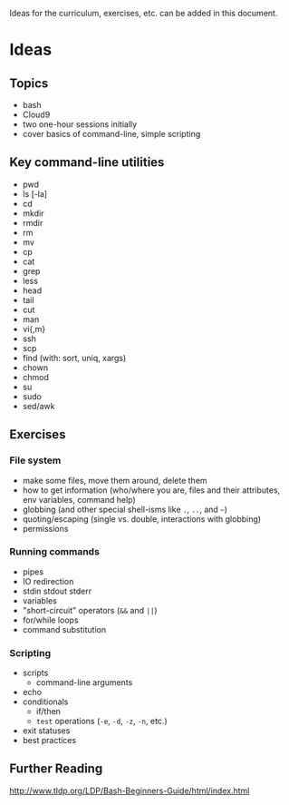 Ideas for the curriculum, exercises, etc. can be added in this document.

# Ideas

## Topics

- bash
- Cloud9
- two one-hour sessions initially
- cover basics of command-line, simple scripting

## Key command-line utilities 

- pwd
- ls [-la]
- cd
- mkdir
- rmdir
- rm
- mv
- cp
- cat 
- grep
- less
- head
- tail
- cut
- man
- vi{,m}
- ssh
- scp
- find (with: sort, uniq, xargs)
- chown 
- chmod
- su
- sudo 
- sed/awk

## Exercises

### File system

- make some files, move them around, delete them
- how to get information (who/where you are, files and their attributes, env variables, command help) 
- globbing (and other special shell-isms like `.`, `..`, and `~`)
- quoting/escaping (single vs. double, interactions with globbing)
- permissions

### Running commands

- pipes
- IO redirection
- stdin stdout stderr
- variables
- "short-circuit" operators (`&&` and `||`)
- for/while loops
- command substitution

### Scripting

- scripts
  - command-line arguments
- echo
- conditionals
  - if/then
  - `test` operations (`-e`, `-d`, `-z`, `-n`, etc.)
- exit statuses
- best practices

## Further Reading

http://www.tldp.org/LDP/Bash-Beginners-Guide/html/index.html

